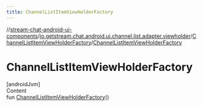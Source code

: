 ```yaml
---
title: ChannelListItemViewHolderFactory
---
```

//[stream-chat-android-ui-components](../../../index.md)/[io.getstream.chat.android.ui.channel.list.adapter.viewholder](../index.md)/[ChannelListItemViewHolderFactory](index.md)/[ChannelListItemViewHolderFactory](ChannelListItemViewHolderFactory.md)



# ChannelListItemViewHolderFactory  
[androidJvm]  
Content  
fun [ChannelListItemViewHolderFactory](ChannelListItemViewHolderFactory.md)()  




